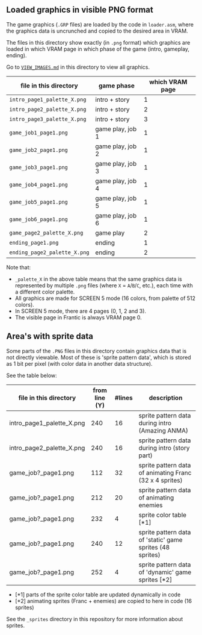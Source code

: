 ## Loaded graphics in visible PNG format

The game graphics (`.GRP` files) are loaded by the code in `loader.asm`, where the graphics data is uncrunched and copied to the desired area in VRAM.

The files in this directory show exactly (in `.png` format) which graphics are loaded in which VRAM page in which phase of the game (intro, gameplay, ending).

Go to [`VIEW_IMAGES.md`](./VIEW_IMAGES.md) in this directory to view all graphics.

file in this directory | game phase | which VRAM page
-------- | ---- | -------
`intro_page1_palette_X.png` | intro + story | 1
`intro_page2_palette_X.png` | intro + story | 2
`intro_page3_palette_X.png` | intro + story | 3
`game_job1_page1.png` | game play, job 1 | 1
`game_job2_page1.png` | game play, job 2 | 1
`game_job3_page1.png` | game play, job 3 | 1
`game_job4_page1.png` | game play, job 4 | 1
`game_job5_page1.png` | game play, job 5 | 1
`game_job6_page1.png` | game play, job 6 | 1
`game_page2_palette_X.png` | game play | 2
`ending_page1.png` | ending | 1
`ending_page2_palette_X.png` | ending | 2

Note that:
- `_palette_X` in the above table means that the same graphics data is represented by multiple `.png` files (where `X` = `A`/`B`/`C`, etc.), each time with a different color palette.
- All graphics are made for SCREEN 5 mode (16 colors, from palette of 512 colors).
- In SCREEN 5 mode, there are 4 pages (0, 1, 2 and 3).
- The visible page in Frantic is always VRAM page 0.



## Area's with sprite data

Some parts of the `.PNG` files in this directory contain graphics data that is not directly viewable.
Most of these is 'sprite pattern data', which is stored as 1 bit per pixel (with color data in another data structure).

See the table below:

file in this directory | from line (Y) | #lines | description
-------- | ---- | ------- | -------
intro_page1_palette_X.png | 240 | 16 | sprite pattern data during intro (Amazing ANMA)
intro_page2_palette_X.png | 240 | 16 | sprite pattern data during intro (story part)
game_job?_page1.png | 112 | 32 | sprite pattern data of animating Franc (32 x 4 sprites)
game_job?_page1.png | 212 | 20 | sprite pattern data of animating enemies
game_job?_page1.png | 232 | 4 | sprite color table [*1]
game_job?_page1.png | 240 | 12 | sprite pattern data of 'static' game sprites (48 sprites)
game_job?_page1.png | 252 | 4 | sprite pattern data of 'dynamic' game sprites [*2]

- [*1] parts of the sprite color table are updated dynamically in code
- [*2] animating sprites (Franc + enemies) are copied to here in code (16 sprites)

See the `_sprites` directory in this repository for more information about sprites.




